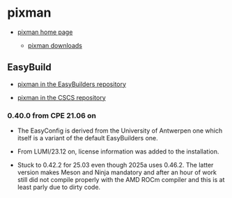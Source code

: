 # pixman

-   [pixman home page](http://www.pixman.org/)

    -   [pixman downloads](https://www.cairographics.org/releases/)

## EasyBuild

-   [pixman in the EasyBuilders repository](https://github.com/easybuilders/easybuild-easyconfigs/tree/develop/easybuild/easyconfigs/p/pixman)

-   [pixman in the CSCS repository](https://github.com/eth-cscs/production/tree/master/easybuild/easyconfigs/p/pixman)


### 0.40.0 from CPE 21.06 on

-   The EasyConfig is derived from the University of Antwerpen one which itself
    is a variant of the default EasyBuilders one.

-   From LUMI/23.12 on, license information was added to the installation.

-   Stuck to 0.42.2 for 25.03 even though 2025a uses 0.46.2. The latter version makes 
    Meson and Ninja mandatory and after an hour of work still did not compile properly
    with the AMD ROCm compiler and this is at least parly due to dirty code.
  